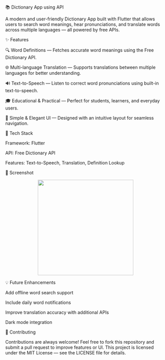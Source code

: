 
📚 Dictionary App using API

A modern and user-friendly Dictionary App built with Flutter that allows users to search word meanings, hear pronunciations, and translate words across multiple languages — all powered by free APIs.

✨ Features

🔍 Word Definitions — Fetches accurate word meanings using the Free Dictionary API.

🌐 Multi-language Translation — Supports translations between multiple languages for better understanding.

🔊 Text-to-Speech — Listen to correct word pronunciations using built-in text-to-speech.

🎓 Educational & Practical — Perfect for students, learners, and everyday users.

🧭 Simple & Elegant UI — Designed with an intuitive layout for seamless navigation.

🧠 Tech Stack

Framework: Flutter

API: Free Dictionary API

Features: Text-to-Speech, Translation, Definition Lookup

📸 Screenshot
<p align="center"> <img src="https://github.com/user-attachments/assets/43361ae7-05a4-423a-9608-6daac167e68c" width="300" /> </p>

💡 Future Enhancements

Add offline word search support

Include daily word notifications

Improve translation accuracy with additional APIs

Dark mode integration


🤝 Contributing

Contributions are always welcome!
Feel free to fork this repository and submit a pull request to improve features or UI.
This project is licensed under the MIT License — see the LICENSE
 file for details.

